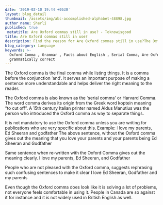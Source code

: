 ```yaml
---
date: '2019-02-10 19:44 +0530'
layout: blog_detail
thumbnail: /assets/img/abc-accomplished-alphabet-48898.jpg
author_name: Sherli
published: true
 metatitle: Are Oxford commas still in use? - Toknowisgood
title: Are Oxford commas still in use?
description: Find the reason for Are Oxford commas still in use?The Oxford comma is the final comma while listing things...
blog_category: Language
keywords: >-
  Oxford Comma , Grammar , Facts about English , Serial Comma, Are Oxford Commas
  grammatically correct
---
```



The Oxford comma is the final comma while listing things. It is a comma before the conjunction ‘and’. It serves an important purpose of making a sentence more understandable and helps deliver the right meaning to the reader.

The Oxford comma is also known as the 'serial comma' or Harvard Comma. The word comma derives its origin from the Greek word koptein meaning “to cut off”. A 15th century Italian printer named Aldus Manutius was the person who introduced the Oxford comma as way to separate things.

It is not mandatory to use the Oxford comma unless you are writing for publications who are very specific about this.
Example: I love my parents, Ed Sheeran and godfather
The above sentence, without the Oxford comma gives out the meaning that you love your parents and your parents being Ed Sheeran and Godfather

Same sentence when re-written with the Oxford Comma gives out the meaning clearly.
I love my parents, Ed Sheeran, and Godfather

People who are not pleased with the Oxford comma, suggests rephrasing such confusing sentences to make it clear 
I love Ed Sheeran, Godfather and my parents

Even though the Oxford comma does look like it is solving a lot of problems, not everyone feels comfortable in using it. People in Canada are so against it for instance and it is not widely used in British English as well.
